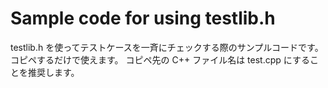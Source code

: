 # Sample code for using testlib.h
testlib.h を使ってテストケースを一斉にチェックする際のサンプルコードです。コピペするだけで使えます。
コピペ先の C++ ファイル名は test.cpp にすることを推奨します。
